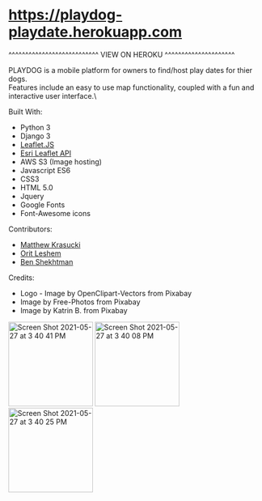 # https://playdog-playdate.herokuapp.com 
^^^^^^^^^^^^^^^^^^^^^^^^^^^ VIEW ON HEROKU ^^^^^^^^^^^^^^^^^^^^^




PLAYDOG is a mobile platform for owners to find/host play dates for thier dogs.\
Features include an easy to use map functionality, coupled with a fun and interactive user interface.\


Built With:
* Python 3
* Django 3
* [Leaflet.JS](https://leafletjs.com/)
* [Esri Leaflet API](https://esri.github.io/esri-leaflet/)
* AWS S3 (Image hosting)
* Javascript ES6
* CSS3
* HTML 5.0
* Jquery
* Google Fonts
* Font-Awesome icons

Contributors:
* [Matthew Krasucki](https://github.com/mattius9)
* [Orit Leshem](https://github.com/OritLeshem) 
* [Ben Shekhtman](https://github.com/uwitdat)

Credits: 
* Logo - Image by OpenClipart-Vectors from Pixabay 
* Image by Free-Photos from Pixabay 
* Image by Katrin B. from Pixabay 

<img width="167" alt="Screen Shot 2021-05-27 at 3 40 41 PM" src="https://user-images.githubusercontent.com/80868084/119888514-72659880-bf03-11eb-8d11-0f49a9cd3d0d.png"> <img width="167" alt="Screen Shot 2021-05-27 at 3 40 08 PM" src="https://user-images.githubusercontent.com/80868084/119888520-742f5c00-bf03-11eb-94ca-7a280ad6c916.png"> <img width="167" alt="Screen Shot 2021-05-27 at 3 40 25 PM" src="https://user-images.githubusercontent.com/80868084/119888529-75f91f80-bf03-11eb-9067-c464be0abc9f.png">

